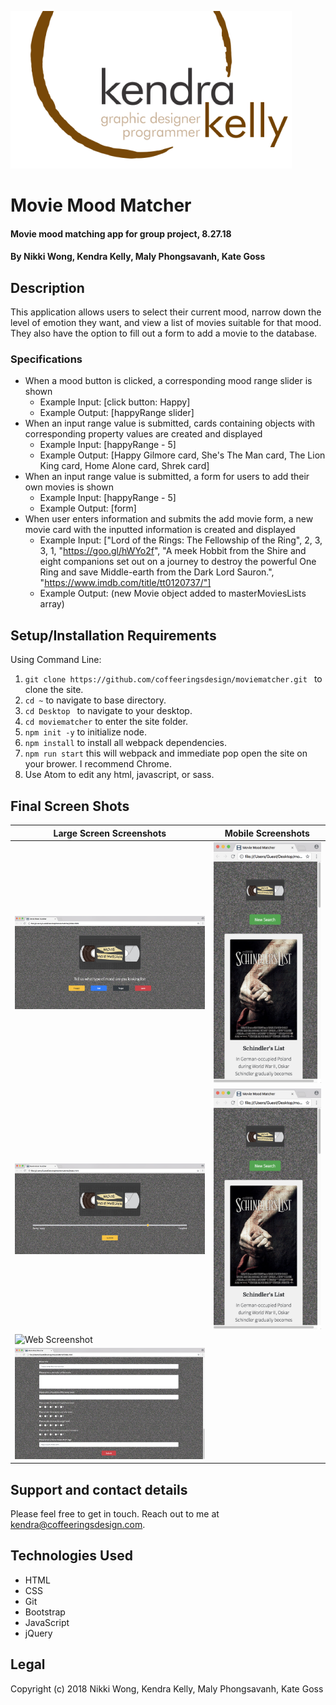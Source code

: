 ![Kendra Kelly Logo](/kkgithub.png)
# Movie Mood Matcher

#### Movie mood matching app for group project, 8.27.18

#### By Nikki Wong, Kendra Kelly, Maly Phongsavanh, Kate Goss

## Description

This application allows users to select their current mood, narrow down the level of emotion they want, and view a list of movies suitable for that mood. They also have the option to fill out a form to add a movie to the database.

### Specifications
* When a mood button is clicked, a corresponding mood range slider is shown
  * Example Input: [click button: Happy]
  * Example Output: [happyRange slider]
* When an input range value is submitted, cards containing objects with corresponding property values are created and displayed
  * Example Input: [happyRange - 5]
  * Example Output: [Happy Gilmore card, She's The Man card, The Lion King card, Home Alone card, Shrek card]
* When an input range value is submitted, a form for users to add their own movies is shown
  * Example Input: [happyRange - 5]
  * Example Output: [form]
* When user enters information and submits the add movie form, a new movie card with the inputted information is created and displayed
  * Example Input: ["Lord of the Rings: The Fellowship of the Ring", 2, 3, 3, 1, "https://goo.gl/hWYo2f", "A meek Hobbit from the Shire and eight companions set out on a journey to destroy the powerful One Ring and save Middle-earth from the Dark Lord Sauron.", "https://www.imdb.com/title/tt0120737/"]
  * Example Output: (new Movie object added to masterMoviesLists array)

## Setup/Installation Requirements
Using Command Line:
1. ``git clone https://github.com/coffeeringsdesign/moviematcher.git `` to clone the site.
2. ``cd ~`` to navigate to base directory.
3. ``cd Desktop `` to navigate to your desktop.
4. ``cd moviematcher`` to enter the site folder.
5. ``npm init -y`` to initialize node.
6. ``npm install`` to install all webpack dependencies.
7. ``npm run start`` this will webpack and immediate pop open the site on your brower. I recommend Chrome.
8. Use Atom to edit any html, javascript, or sass.

## Final Screen Shots

Large Screen Screenshots | Mobile Screenshots
---------------------- | -----------------------
![Web Screenshot](1.png) | ![Mobile Screenshot](5.png)
![Web Screenshot](2.png) | ![Mobile Screenshot](5.png)
![Web Screenshot](3.png) | 
![Web Screenshot](4.png) | 

## Support and contact details

Please feel free to get in touch. Reach out to me at kendra@coffeeringsdesign.com.

## Technologies Used
* HTML
* CSS
* Git
* Bootstrap
* JavaScript
* jQuery

## Legal
Copyright (c) 2018 Nikki Wong, Kendra Kelly, Maly Phongsavanh, Kate Goss
